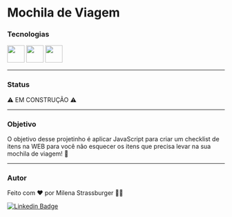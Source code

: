 # Mochila de Viagem 

### Tecnologias

<img src="https://cdn.jsdelivr.net/gh/devicons/devicon/icons/javascript/javascript-original.svg" width="40" height="40" /> <img src="https://cdn.jsdelivr.net/gh/devicons/devicon/icons/html5/html5-original.svg" width="40" height="40"/> <img src="https://cdn.jsdelivr.net/gh/devicons/devicon/icons/css3/css3-original.svg" width="40" height="40"/>

---

### Status

⚠ EM CONSTRUÇÃO ⚠

---

### Objetivo

O objetivo desse projetinho é aplicar JavaScript para criar um checklist de itens na WEB para você não esquecer os itens que precisa levar na sua mochila de viagem! 🎒

---

### Autor

Feito com ❤️ por Milena Strassburger 👋🏽

[![Linkedin Badge](https://img.shields.io/badge/-Milena-blue?style=flat-square&logo=Linkedin&logoColor=white&link=https://www.linkedin.com/in/milena-strassburger/)](https://www.linkedin.com/in/milena-strassburger/) 
